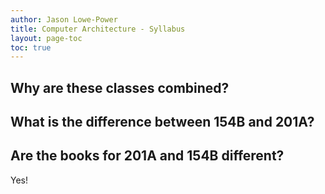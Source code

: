 ```yaml
---
author: Jason Lowe-Power
title: Computer Architecture - Syllabus
layout: page-toc
toc: true
---
```


## Why are these classes combined?

## What is the difference between 154B and 201A?

## Are the books for 201A and 154B different?

Yes!
